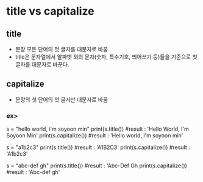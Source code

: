 # title vs capitalize
## title
- 문장 모든 단어의 첫 글자를 대문자로 바꿈
- title은 문자열에서 알파벳 외의 문자(숫자, 특수기호, 띄어쓰기 등)들을 기준으로 첫 글자를 대문자로 바꾼다.
## capitalize
- 문장의 첫 단어의 첫 글자만 대문자로 바꿈

### ex>
s = "hello world, i'm soyoon min"
print(s.title())        #result : 'Hello World, I'm Soyoon Min'
print(s.capitalize())   #result : 'Hello world, i'm soyoon min'


s = "a1b2c3"
print(s.title())        #result : 'A1B2C3'
print(s.capitalize())   #result : 'A1b2c3'


s = "abc-def gh"
print(s.title())        #result : 'Abc-Def Gh
print(s.capitalize())   #result : 'Abc-def gh'
